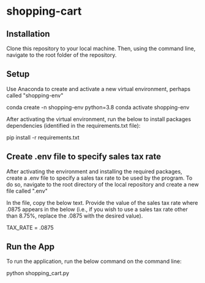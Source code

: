 # shopping-cart

## Installation
Clone this repository to your local machine. Then, using the command line, navigate to the root folder of the repository.


## Setup
Use Anaconda to create and activate a new virtual environment, perhaps called "shopping-env"

conda create -n shopping-env python=3.8
conda activate shopping-env


After activating the virtual environment, run the below to install packages dependencies (identified in the requirements.txt file):

pip install -r requirements.txt 


## Create .env file to specify sales tax rate

After activating the environment and installing the required packages, create a .env file to specify a sales tax rate to be used by the program. To do so, navigate to the root directory of the local repository and create a new file called ".env"

In the file, copy the below text. Provide the value of the sales tax rate where .0875 appears in the below (i.e., if you wish to use a sales tax rate other than 8.75%, replace the .0875 with the desired value).

TAX_RATE = .0875


## Run the App
To run the application, run the below command on the command line:

python shopping_cart.py